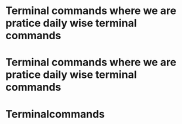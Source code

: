 # Terminal commands where we are pratice daily wise terminal commands
# Terminal commands where we are pratice daily wise terminal commands
# Terminalcommands
